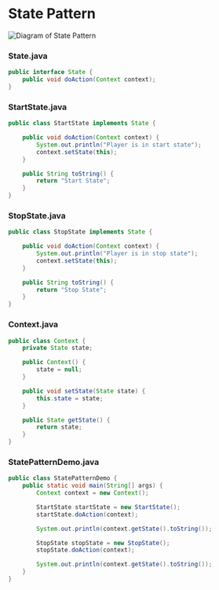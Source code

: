 # State Pattern

![Diagram of State Pattern](https://www.tutorialspoint.com/design_pattern/images/state_pattern_uml_diagram.jpg)

### State.java 

```java
public interface State {
	public void doAction(Context context);
}
```

### StartState.java 

```java
public class StartState implements State {

	public void doAction(Context context) {
		System.out.println("Player is in start state");
		context.setState(this);	
	}

	public String toString() {
		return "Start State";
	}
}
```

###  StopState.java 

```java
public class StopState implements State {

	public void doAction(Context context) {
		System.out.println("Player is in stop state");
		context.setState(this);	
	}

	public String toString() {
		return "Stop State";
	}
}
```

###  Context.java 

```java
public class Context {
	private State state;

	public Context() {
		state = null;
	}

	public void setState(State state) {
		this.state = state;		
	}

	public State getState() {
 		return state;
   	}
}
```

### StatePatternDemo.java 

```java
public class StatePatternDemo {
	public static void main(String[] args) {
		Context context = new Context();

		StartState startState = new StartState();
		startState.doAction(context);

		System.out.println(context.getState().toString());

		StopState stopState = new StopState();
		stopState.doAction(context);

		System.out.println(context.getState().toString());
   	}
}
```
